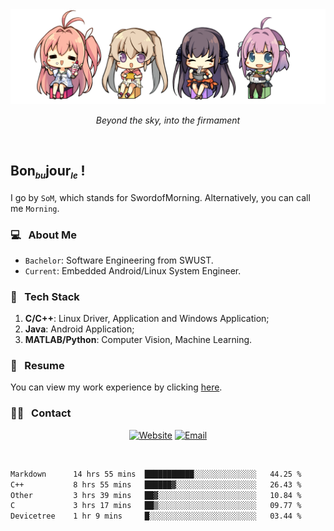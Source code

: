 <img src="./pic/Aokana.png">
<p align="center"><em>Beyond the sky, into the firmament</em></p>

<br/>

## Bon<sub><em><font size=2>bu</font></em></sub>jour<sub><em><font size=2>le</font></em></sub> !

I go by `SoM`, which stands for SwordofMorning. Alternatively, you can call me `Morning`.

### 💻 &nbsp; About Me

- `Bachelor`: Software Engineering from SWUST.
- `Current`: Embedded Android/Linux System Engineer.

### 🔧 &nbsp; Tech Stack

1. **C/C++**: Linux Driver, Application and Windows Application;
2. **Java**: Android Application;
3. **MATLAB/Python**: Computer Vision, Machine Learning.

### 📝 &nbsp; Resume

You can view my work experience by clicking <a href="https://swordofmorning.com/index.php/contact/">here</a>.

### 🤝🏻 &nbsp; Contact

<p align="center">
<a href="https://swordofmorning.com/"><img alt="Website" src="https://img.shields.io/badge/Website-swordofmorning.com-blue?style=flat-square&logo=google-chrome"></a>
<a href="mailto:master@xiaojintao.email
"><img alt="Email" src="https://img.shields.io/badge/Email-master@xiaojintao.email-blue?style=flat-square&logo=gmail"></a>
</p>

<br/>

<!--START_SECTION:waka-->

```txt
Markdown      14 hrs 55 mins  ███████████░░░░░░░░░░░░░░   44.25 %
C++           8 hrs 55 mins   ██████▓░░░░░░░░░░░░░░░░░░   26.43 %
Other         3 hrs 39 mins   ██▓░░░░░░░░░░░░░░░░░░░░░░   10.84 %
C             3 hrs 17 mins   ██▒░░░░░░░░░░░░░░░░░░░░░░   09.77 %
Devicetree    1 hr 9 mins     █░░░░░░░░░░░░░░░░░░░░░░░░   03.44 %
```

<!--END_SECTION:waka-->
